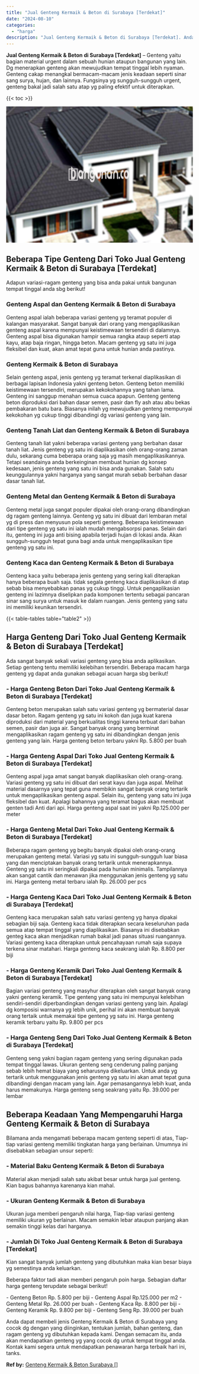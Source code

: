 ```yaml
---
title: "Jual Genteng Kermaik & Beton di Surabaya [Terdekat]"
date: "2024-08-10"
categories: 
  - "harga"
description: "Jual Genteng Kermaik & Beton di Surabaya [Terdekat]. Anda dapat membeli jenis Genteng Kermaik & Beton di Surabaya yang cocok dg dengan yang diinginkan, tentu..."
---
```


**Jual Genteng Kermaik & Beton di Surabaya \[Terdekat\]** – Genteng yaitu bagian material urgent dalam sebuah hunian ataupun bangunan yang lain. Dg menerapkan genteng akan mewujudkan tempat tinggal lebih nyaman. Genteng cakap menangkal bermacam-macam jenis keadaan seperti sinar sang surya, hujan, dan lainnya. Fungsinya yg sungguh-sungguh urgent, genteng bakal jadi salah satu atap yg paling efektif untuk diterapkan.

{{< toc >}}

![Jual Genteng Kermaik & Beton di Surabaya [Terdekat]](/images/genteng-minimalis-murah20.png)

## Beberapa Tipe Genteng Dari Toko Jual Genteng Kermaik & Beton di Surabaya \[Terdekat\]

Adapun variasi-ragam genteng yang bisa anda pakai untuk bangunan tempat tinggal anda sbg berikut!

### Genteng Aspal dan Genteng Kermaik & Beton di Surabaya

Genteng aspal ialah beberapa variasi genteng yg teramat populer di kalangan masyarakat. Sangat banyak dari orang yang mengaplikasikan genteng aspal karena mempunyai keistimewaan tersendiri di dalamnya. Genteng aspal bisa digunakan hampir semua rangka ataup seperti atap kayu, atap baja ringan, hingga beton. Macam genteng yg satu ini juga fleksibel dan kuat, akan amat tepat guna untuk hunian anda pastinya.

### Genteng Kermaik & Beton di Surabaya

Selain genteng aspal, jenis genteng yg teramat terkenal diaplikasikan di berbagai lapisan Indonesia yakni genteng beton. Genteng beton memiliki keistimewaan tersendiri, merupakan kekokohannya yang tahan lama. Genteng ini sanggup menahan semua cuaca apapun. Genteng genteng beton diproduksi dari bahan dasar semen, pasir dan fly ash atau abu bekas pembakaran batu bara. Biasanya inilah yg mewujudkan genteng mempunyai kekokohan yg cukup tinggi dibandingi dg variasi genteng yang lain.

### Genteng Tanah Liat dan Genteng Kermaik & Beton di Surabaya

Genteng tanah liat yakni beberapa variasi genteng yang berbahan dasar tanah liat. Jenis genteng yg satu ini diaplikasikan oleh orang-orang zaman dulu, sekarang cuma beberapa orang saja yg masih mengaplikasikannya. Tetapi seandainya anda berkeinginan membuat hunian dg konsep kedesaan, jenis genteng yang satu ini bisa anda gunakan. Salah satu keunggulannya yakni harganya yang sangat murah sebab berbahan dasar dasar tanah liat.

### Genteng Metal dan Genteng Kermaik & Beton di Surabaya

Genteng metal juga sangat populer dipakai oleh orang-orang dibandingkan dg ragam genteng lainnya. Genteng yg satu ini dibuat dari lembaran metal yg di press dan menyusun pola seperti genteng. Beberapa keistimewaan dari tipe genteng yg satu ini ialah mudah mengabsorpsi panas. Selain dari itu, genteng ini juga anti bising apabila terjadi hujan di lokasi anda. Akan sungguh-sungguh tepat guna bagi anda untuk mengaplikasikan tipe genteng yg satu ini.

### Genteng Kaca dan Genteng Kermaik & Beton di Surabaya

Genteng kaca yaitu beberapa jenis genteng yang sering kali diterapkan hanya beberapa buah saja. tidak segala genteng kaca diaplikasikan di atap sebab bisa menyebabkan panas yg cukup tinggi. Untuk pengaplikasian genteng ini lazimnya diselipkan pada komponen tertentu sebagai pancaran sinar sang surya untuk masuk ke dalam ruangan. Jenis genteng yang satu ini memiliki keunikan tersendiri.

{{< table-tables table="table2" >}}

## Harga Genteng Dari Toko Jual Genteng Kermaik & Beton di Surabaya \[Terdekat\]

Ada sangat banyak sekali variasi genteng yang bisa anda aplikasikan. Setiap genteng tentu memiliki kelebihan tersendiri. Beberapa macam harga genteng yg dapat anda gunakan sebagai acuan harga sbg berikut!

### \- Harga Genteng Beton Dari Toko Jual Genteng Kermaik & Beton di Surabaya \[Terdekat\]

Genteng beton merupakan salah satu variasi genteng yg bermaterial dasar dasar beton. Ragam genteng yg satu ini kokoh dan juga kuat karena diproduksi dari material yang berkualitas tinggi karena terbuat dari bahan semen, pasir dan juga air. Sangat banyak orang yang berminat mengaplikasikan ragam genteng yg satu ini dibandingkan dengan jenis genteng yang lain. Harga genteng beton terbaru yakni Rp. 5.800 per buah

### \- Harga Genteng Aspal Dari Toko Jual Genteng Kermaik & Beton di Surabaya \[Terdekat\]

Genteng aspal juga amat sangat banyak diaplikasikan oleh orang-orang. Variasi genteng yg satu ini dibuat dari serat kayu dan juga aspal. Melihat material dasarnya yang tepat guna membikin sangat banyak orang tertarik untuk mengaplikasikan genteng aspal. Selain itu, genteng yang satu ini juga fleksibel dan kuat. Apalagi bahannya yang teramat bagus akan membuat genten tadi Anti dari api. Harga genteng aspal saat ini yakni Rp.125.000 per meter

### \- Harga Genteng Metal Dari Toko Jual Genteng Kermaik & Beton di Surabaya \[Terdekat\]

Beberapa ragam genteng yg begitu banyak dipakai oleh orang-orang merupakan genteng metal. Variasi yg satu ini sungguh-sungguh luar biasa yang dan menciptakan banyak orang tertarik untuk menerapkannya. Genteng yg satu ini seringkali dipakai pada hunian minimalis. Tampilannya akan sangat cantik dan menawan jika menggunakan jenis genteng yg satu ini. Harga genteng metal terbaru ialah Rp. 26.000 per pcs

### \- Harga Genteng Kaca Dari Toko Jual Genteng Kermaik & Beton di Surabaya \[Terdekat\]

Genteng kaca merupakan salah satu variasi genteng yg hanya dipakai sebagian biji saja. Genteng kaca tidak diterapkan secara keseluruhan pada semua atap tempat tinggal yang diaplikasikan. Biasanya ini disebabkan genteg kaca akan menjadikan rumah bakal jadi panas situasi ruangannya. Variasi genteng kaca diterapkan untuk pencahayaan rumah saja supaya terkena sinar matahari. Harga genteng kaca seakrang ialah Rp. 8.800 per biji

### \- Harga Genteng Keramik Dari Toko Jual Genteng Kermaik & Beton di Surabaya \[Terdekat\]

Bagian variasi genteng yang masyhur diterapkan oleh sangat banyak orang yakni genteng keramik. Tipe genteng yang satu ini mempunyai kelebihan sendiri-sendiri diperbandingkan dengan variasi genteng yang lain. Apalagi dg komposisi warnanya yg lebih unik, perihal ini akan membuat banyak orang tertaik untuk memakai tipe genteng yg satu ini. Harga genteng keramik terbaru yaitu Rp. 9.800 per pcs

### \- Harga Genteng Seng Dari Toko Jual Genteng Kermaik & Beton di Surabaya \[Terdekat\]

Genteng seng yakni bagian ragam genteng yang sering digunakan pada tempat tinggal lawas. Ukuran genteng seng cenderung paling panjang sebab lebih hemat biaya yang seharusnya dikeluarkan. Untuk anda yg tertarik untuk menggunakan jenis genteng yg satu ini akan amat tepat guna dibandingi dengan macam yang lain. Agar pemasangannya lebih kuat, anda harus memakunya. Harga genteng seng seakrang yaitu Rp. 39.000 per lembar

## Beberapa Keadaan Yang Mempengaruhi Harga Genteng Kermaik & Beton di Surabaya

Bilamana anda mengamati beberapa macam genteng seperti di atas, Tiap-tiap variasi genteng memiliki tingkatan harga yang berlainan. Umumnya ini disebabkan sebagian unsur seperti:

### \- Material Baku Genteng Kermaik & Beton di Surabaya

Material akan menjadi salah satu akibat besar untuk harga jual genteng. Kian bagus bahannya karenanya kian mahal.

### \- Ukuran Genteng Kermaik & Beton di Surabaya

Ukuran juga memberi pengaruh nilai harga, Tiap-tiap variasi genteng memiliki ukuran yg berlainan. Macam semakin lebar ataupun panjang akan semakin tinggi kelas dari harganya.

### \- Jumlah Di Toko Jual Genteng Kermaik & Beton di Surabaya \[Terdekat\]

Kian sangat banyak jumlah genteng yang dibutuhkan maka kian besar biaya yg semestinya anda keluarkan.

Beberapa faktor tadi akan memberi pengaruh poin harga. Sebagian daftar harga genteng terupdate sebagai berikut!

\- Genteng Beton Rp. 5.800 per biji - Genteng Aspal Rp.125.000 per m2 - Genteng Metal Rp. 26.000 per buah - Genteng Kaca Rp. 8.800 per biji - Genteng Keramik Rp. 9.800 per biji - Genteng Seng Rp. 39.000 per buah

Anda dapat membeli jenis Genteng Kermaik & Beton di Surabaya yang cocok dg dengan yang diinginkan, tentukan jumlah, bahan genteng, dan ragam genteng yg dibutuhkan kepada kami. Dengan semacam itu, anda akan mendapatkan genteng yg yang cocok dg untuk tempat tinggal anda. Kontak kami segera untuk mendapatkan penawaran harga terbaik hari ini, tanks.

**Ref by:**  [Genteng Kermaik & Beton  Surabaya []](https://id.wikipedia.org/wiki/Genteng)
